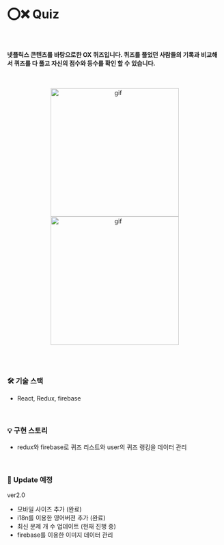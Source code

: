<br/>

# ⭕❌ Quiz

<br/>

#### 넷플릭스 콘텐츠를 바탕으로한 OX 퀴즈입니다. 퀴즈를 풀었던 사람들의 기록과 비교해서 퀴즈를 다 풀고 자신의 점수와 등수를 확인 할 수 있습니다. 

<br />

<p align="center">
  <img src="https://user-images.githubusercontent.com/65863834/151995558-8f76ffd3-9dce-4491-ae70-ccbf07a7604d.gif" alt="gif" width="300px"/>
    <img src="https://user-images.githubusercontent.com/65863834/151995570-fa7f5c17-bb88-4106-a559-e231c4e00c6d.gif" alt="gif" width="300px"/>
</p>
<br><br/>


### 🛠 기술 스택 
- React, Redux, firebase

<br/>

### 💡 구현 스토리
- redux와 firebase로 퀴즈 리스트와 user의 퀴즈 랭킹을 데이터 관리

<br/>

### 📅 Update 예정
ver2.0
- 모바일 사이즈 추가 (완료)
- i18n를 이용한 영어버젼 추가 (완료) 
- 최신 문제 개 수 업데이트 (현재 진행 중)
- firebase를 이용한 이미지 데이터 관리

<br><br/>
<br><br/>
<br><br/>
